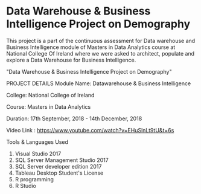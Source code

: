 # Data Warehouse &amp; Business Intelligence Project on Demography

This project is a part of the continuous assessment for Data warehouse and Business Intelligence module of Masters in Data Analytics course at National College Of Ireland where we were asked to architect, populate and explore a Data Warehouse for Business Intelligence.

"Data Warehouse & Business Intelligence Project on Demography"

PROJECT DETAILS
Module Name: Datawarehouse & Business Intelligence

College: National College of Ireland

Course: Masters in Data Analytics

Duration: 17th September, 2018 - 14th December, 2018

Video Link : https://www.youtube.com/watch?v=EHuSlnLt9tU&t=6s

Tools & Languages Used

1. Visual Studio 2017
2. SQL Server Management Studio 2017
3. SQL Server developer edition 2017
4. Tableau Desktop Student's License
5. R programming
6. R Studio
